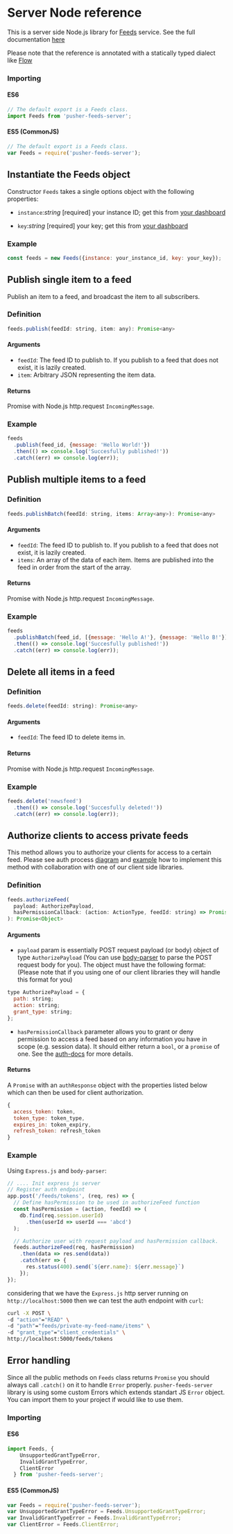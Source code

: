 # Server Node reference

This is a server side Node.js library for [Feeds](https://pusher.com/feeds) service.
See the full documentation [here](http://docs.pusher.com/feeds/)

Please note that the reference is annotated with a statically typed dialect like
[Flow](https://flow.org/)

### Importing

#### ES6
```js
// The default export is a Feeds class.
import Feeds from 'pusher-feeds-server';
```

#### ES5 (CommonJS)
```js
// The default export is a Feeds class.
var Feeds = require('pusher-feeds-server');
```

## Instantiate the Feeds object

Constructor `Feeds` takes a single options object with the following properties:

* `instance`:<i>string</i> [required] your instance ID; get this from [your
dashboard](https://dash.pusher.com)

* `key`:<i>string</i> [required] your key; get this from [your
  dashboard](https://dash.pusher.com)

### Example

```js
const feeds = new Feeds({instance: your_instance_id, key: your_key});
```

## Publish single item to a feed

Publish an item to a feed, and broadcast the item to all subscribers.

### Definition

```js
feeds.publish(feedId: string, item: any): Promise<any>
```

#### Arguments

* `feedId`: The feed ID to publish to. If you publish to a feed that does not
  exist, it is lazily created.
* `item`: Arbitrary JSON representing the item data.

#### Returns

Promise with Node.js http.request `IncomingMessage`.

### Example

```js
feeds
  .publish(feed_id, {message: 'Hello World!'})
  .then(() => console.log('Succesfully published!'))
  .catch((err) => console.log(err));
```

## Publish multiple items to a feed

### Definition

```js
feeds.publishBatch(feedId: string, items: Array<any>): Promise<any>
```

#### Arguments

* `feedId`: The feed ID to publish to. If you publish to a feed that does not
  exist, it is lazily created.
* `items`: An array of the data of each item. Items are published into the feed
  in order from the start of the array.

#### Returns

Promise with Node.js http.request `IncomingMessage`.

### Example

```js
feeds
  .publishBatch(feed_id, [{message: 'Hello A!'}, {message: 'Hello B!'}])
  .then(() => console.log('Succesfully published!'))
  .catch((err) => console.log(err));
```

## Delete all items in a feed

### Definition

```js
feeds.delete(feedId: string): Promise<any>
```

#### Arguments

* `feedId`: The feed ID to delete items in.

#### Returns

Promise with Node.js http.request `IncomingMessage`.

### Example

```js
feeds.delete('newsfeed')
  .then(() => console.log('Succesfully deleted!'))
  .catch((err) => console.log(err));
```

## Authorize clients to access private feeds

This method allows you to authorize your clients for access to a certain feed.
Please see auth process
[diagram](http://docs.pusher.com/feeds/private-feeds/#reading-private-feeds-on-the-client)
and [example](https://github.com/pusher/feeds-auth-example-app) how to implement
this method with collaboration with one of our client side libraries.

### Definition

```js
feeds.authorizeFeed(
  payload: AuthorizePayload,
  hasPermissionCallback: (action: ActionType, feedId: string) => Promise<bool> | bool
): Promise<Object>
```

#### Arguments

* `payload` param is essentially POST request payload (or body) object of type
  `AuthorizePayload` (You can use
  [body-parser](https://github.com/expressjs/body-parser) to parse the POST
  request body for you). The object must have the following format: (Please note
  that if you using one of our client libraries they will handle this format for
  you)

```js
type AuthorizePayload = {
  path: string;
  action: string;
  grant_type: string;
};
```

* `hasPermissionCallback` parameter allows you to grant or deny permission to
  access a feed based on any information you have in scope (e.g. session data).
  It should either return a `bool`, or a `promise` of one. See the
  [auth-docs](https://pusher.com/docs/authenticating_users#authentication_process)
  for more details.

#### Returns

A `Promise` with an `authResponse` object with the properties listed below which
can then be used for client authorization.

```js
{
  access_token: token,
  token_type: token_type,
  expires_in: token_expiry,
  refresh_token: refresh_token
}
```

### Example

Using `Express.js` and `body-parser`:

```js
// .... Init express js server
// Register auth endpoint
app.post('/feeds/tokens', (req, res) => {
  // Define hasPermission to be used in authorizeFeed function
  const hasPermission = (action, feedId) => (
    db.find(req.session.userId)
      .then(userId => userId === 'abcd')
  );

  // Authorize user with request payload and hasPermission callback.
  feeds.authorizeFeed(req, hasPermission)
    .then(data => res.send(data))
    .catch(err => {
      res.status(400).send(`${err.name}: ${err.message}`)
    });
});
```

considering that we have the `Express.js` http server running on `http://localhost:5000` then we can test the auth endpoint with `curl`:
```sh
curl -X POST \
-d "action"="READ" \
-d "path"="feeds/private-my-feed-name/items" \
-d "grant_type"="client_credentials" \
http://localhost:5000/feeds/tokens
```

## Error handling

Since all the public methods on `Feeds` class returns `Promise` you should
always call `.catch()` on it to handle `Error` properly. `pusher-feeds-server`
library is using some custom Errors which extends standart JS `Error` object.
You can import them to your project if would like to use them.

### Importing

#### ES6
```js
import Feeds, {
    UnsupportedGrantTypeError,
    InvalidGrantTypeError,
    ClientError
  } from 'pusher-feeds-server';
```

#### ES5 (CommonJS)
```js
var Feeds = require('pusher-feeds-server');
var UnsupportedGrantTypeError = Feeds.UnsupportedGrantTypeError;
var InvalidGrantTypeError = Feeds.InvalidGrantTypeError;
var ClientError = Feeds.ClientError;
```
